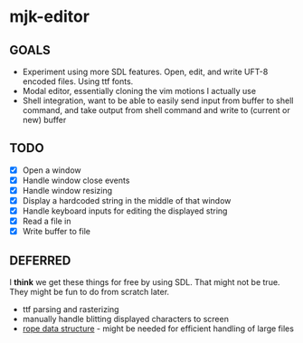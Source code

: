 # mjk-editor
## GOALS
- Experiment using more SDL features. Open, edit, and write UFT-8 encoded files. Using ttf fonts.
- Modal editor, essentially cloning the vim motions I actually use
- Shell integration, want to be able to easily send input from buffer to shell command, and take output from shell command and write to (current or new) buffer

## TODO
- [x] Open a window
- [x] Handle window close events
- [x] Handle window resizing
- [x] Display a hardcoded string in the middle of that window
- [x] Handle keyboard inputs for editing the displayed string
- [x] Read a file in
- [x] Write buffer to file

## DEFERRED
I __think__ we get these things for free by using SDL. That might not be true. They might be fun to do from scratch later.
- ttf parsing and rasterizing
- manually handle blitting displayed characters to screen
- [rope data structure](https://en.wikipedia.org/wiki/Rope_(data_structure)) - might be needed for efficient handling of large files

